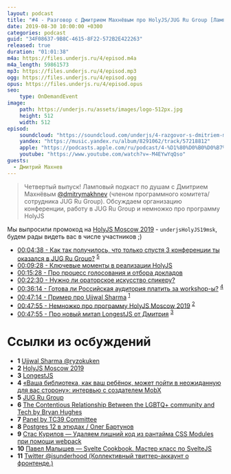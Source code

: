 ```yaml
---
layout: podcast
title: "#4 - Разговор с Дмитрием Махнёвым про HolyJS/JUG Ru Group [Ламповый]"
date: 2019-08-30 10:00:00 +0300
categories: podcast
guid: "34F08637-9B8C-4615-8F22-572B2E422263"
released: true
duration: "01:01:38"
m4a: https://files.underjs.ru/4/episod.m4a
m4a_length: 59861573
mp3: https://files.underjs.ru/4/episod.mp3
ogg: https://files.underjs.ru/4/episod.ogg
opus: https://files.underjs.ru/4/episod.opus
seo:
    type: OnDemandEvent
image:
    path: https://underjs.ru/assets/images/logo-512px.jpg
    height: 512
    width: 512
episod:
    soundcloud: "https://soundcloud.com/underjs/4-razgovor-s-dmitriem-makhnyovym-pro-holyjsjugru-lampovyy"
    yandex: "https://music.yandex.ru/album/8291062/track/57218812"
    apple: "https://podcasts.apple.com/ru/podcast/4-%D1%80%D0%B0%D0%B7%D0%B3%D0%BE%D0%B2%D0%BE%D1%80-%D1%81-%D0%B4%D0%BC%D0%B8%D1%82%D1%80%D0%B8%D0%B5%D0%BC-%D0%BC%D0%B0%D1%85%D0%BD%D1%91%D0%B2%D1%8B%D0%BC-%D0%BF%D1%80%D0%BE-holyjs-jug-ru-group/id1475405773?i=1000448153852"
    youtube: "https://www.youtube.com/watch?v=-M4EYwYqQso"
guests:
  - Дмитрий Махнев
---
```


> Четвертый выпуск! Ламповый подкаст по душам с Дмитрием Махнёвым [@dmitrymakhnev](https://twitter.com/dmitrymakhnev) (членом программного комитета/сотрудника JUG Ru Group). Обсуждаем организацию конференции, работу в JUG Ru Group и немножко про программу HolyJS

Мы выпросили промокод на [HolyJS Moscow 2019](https://holyjs-moscow.ru/registration/personal/?utm_source=partner&utm_medium=underjs&utm_campaign=holy2019msk&utm_content=common) -  `underjsHolyJS19msk`, будем рады видеть вас в числе участников ;)

- [00:04:38 - Как так получилось, что только спустя 3 конференции ты оказался в JUG Ru Group?](#) <sup>[5](#note5)</sup>
- [00:09:28 - Ключевые моменты в реализации HolyJS](#)
- [00:15:28 - Про процесс голосования и отбора докладов](#)
- [00:22:30 - Нужно ли ораторское искусство спикеру?](#)
- [00:36:14 - Готова ли Российская аудитория платить за workshop-ы?](#) <sup>[4](#note4)</sup>
- [00:47:14 - Пример про Ujjwal Sharma](#) <sup>[1](#note1)</sup>
- [00:47:55 - Немножко про программу HolyJS Moscow 2019](#) <sup>[2](#note2)</sup>
- [00:47:55 - Про новый митап LongestJS от Дмитрия](#) <sup>[3](#note3)</sup>

# Ссылки из осбуждений

- <b id="note1">1</b> [Ujjwal Sharma @ryzokuken](https://twitter.com/ryzokuken)
- <b id="note2">2</b> [HolyJS Moscow 2019](https://holyjs-moscow.ru/registration/personal/?utm_source=partner&utm_medium=underjs&utm_campaign=holy2019msk&utm_content=common)
- <b id="note3">3</b> [LongestJS](https://twitter.com/LongestJS)
- <b id="note4">4</b> [«Ваша библиотека, как ваш ребёнок, может пойти в неожиданную для вас сторону»: интервью с создателем MobX](https://habr.com/ru/company/jugru/blog/426517/)
- <b id="note5">5</b> [JUG Ru Group](https://jugru.org/)
- <b id="note6">6</b> [The Contentious Relationship Between the LGBTQ+ community and Tech by Bryan Hughes](https://www.youtube.com/watch?v=fSN3LVbXTkg)
- <b id="note7">7</b> [Panel by TC39 Committee](https://www.youtube.com/watch?v=slA06pbTRi4)
- <b id="note8">8</b> [Postgres 12 в этюдах / Олег Бартунов](https://www.youtube.com/watch?v=uhvqly8MtoI)
- <b id="note9">9</b> [Cтас Курилов — Удаляем лишний код из рантайма CSS Modules при помощи webpack](https://www.youtube.com/watch?v=J1gHHmABk44)
- <b id="note10">10</b> [Павел Малышев — Svelte Cookbook. Мастер класс по SvelteJS](https://www.youtube.com/watch?v=I5DIcbcXzfE)
- <b id="note11">11</b> [Twitter @jsunderhood (Коллективный твиттер-аккаунт о фронтенде.)](https://twitter.com/jsunderhood)
